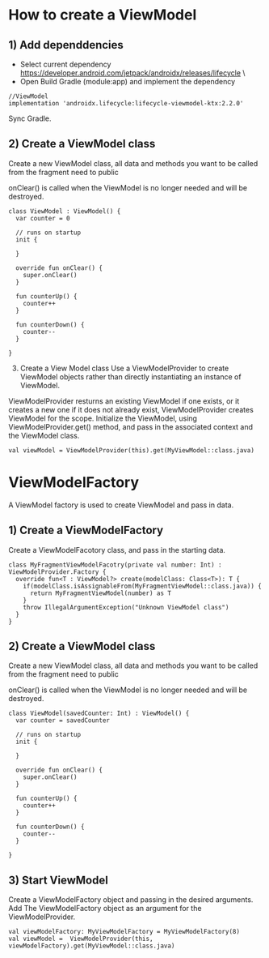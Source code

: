 # How to create a ViewModel

## 1) Add dependdencies
- Select current dependency
https://developer.android.com/jetpack/androidx/releases/lifecycle
\
- Open Build Gradle (module:app) and implement the dependency
```
//ViewModel
implementation 'androidx.lifecycle:lifecycle-viewmodel-ktx:2.2.0'
```
Sync Gradle.

## 2) Create a ViewModel class
Create a new ViewModel class, all data and methods you want to be called from the fragment need to public

onClear()
is called when the ViewModel is no longer needed and will be destroyed. 
```
class ViewModel : ViewModel() {
  var counter = 0
  
  // runs on startup
  init {
    
  }
  
  override fun onClear() {
    super.onClear()
  }
  
  fun counterUp() {
    counter++
  }
  
  fun counterDown() {
    counter--
  }
  
}
```

3) Create a View Model class
Use a ViewModelProvider to create ViewModel objects rather than directly instantiating an instance of ViewModel.

ViewModelProvider resturns an existing ViewModel if one exists, or it creates a new one if it does not already exist, ViewModelProvider creates ViewModel for the scope. Initialize the ViewModel, using ViewModelProvider.get() method, and pass in the associated context and the ViewModel class.
```
val viewModel = ViewModelProvider(this).get(MyViewModel::class.java)
```

# ViewModelFactory
A ViewModel factory is used to create ViewModel and pass in data. 

## 1) Create a ViewModelFactory
Create a ViewModelFacotory class, and pass in the starting data. 
```
class MyFragmentViewModelFacotry(private val number: Int) : ViewModelProvider.Factory {
  override fun<T : ViewModel?> create(modelClass: Class<T>): T {
    if(modelClass.isAssignableFrom(MyFragmentViewModel::class.java)) {
      return MyFragmentViewModel(number) as T
    }
    throw IllegalArgumentException("Unknown ViewModel class")
  } 
}
```

## 2) Create a ViewModel class
Create a new ViewModel class, all data and methods you want to be called from the fragment need to public

onClear()
is called when the ViewModel is no longer needed and will be destroyed. 
```
class ViewModel(savedCounter: Int) : ViewModel() {
  var counter = savedCounter
  
  // runs on startup
  init {
    
  }
  
  override fun onClear() {
    super.onClear()
  }
  
  fun counterUp() {
    counter++
  }
  
  fun counterDown() {
    counter--
  }
  
}
```

## 3) Start ViewModel
Create a ViewModelFactory object and passing in the desired arguments. Add The ViewModelFactory object as an argument for the ViewModelProvider. 
```
val viewModelFactory: MyViewModelFactory = MyViewModelFactory(8)
val viewModel =  ViewModelProvider(this, viewModelFactory).get(MyViewModel::class.java)
```
```

